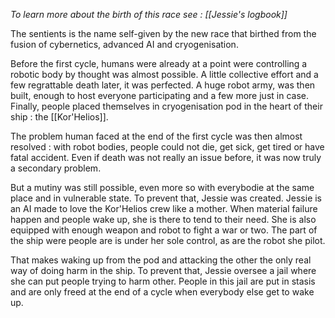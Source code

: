 *To learn more about the birth of this race see : [[Jessie's logbook]]*

The sentients is the name self-given by the new race that birthed from the fusion of cybernetics, advanced AI and cryogenisation.

 Before the first cycle, humans were already at a point were controlling a robotic body by thought was almost possible. A little collective effort and a few regrattable death later, it was perfected. A huge robot army, was then built, enough to host everyone participating and a few more just in case. Finally, people placed themselves in cryogenisation pod in the heart of their ship : the [[Kor'Helios]].

  The problem human faced at the end of the first cycle was then almost resolved : with robot bodies, people could not die, get sick, get tired or have fatal accident. Even if death was not really an issue before, it was now truly a secondary problem. 

But a mutiny was still possible, even more so with everybodie at the same place and in vulnerable state. To prevent that, Jessie was created. Jessie is an AI made to love the Kor'Helios crew like a mother. When material failure happen and people wake up, she is there to tend to their need. She is also equipped with enough weapon and robot to fight a war or two. The part of the ship were people are is under her sole control, as are the robot she pilot. 

That makes waking up from the pod and attacking the other the only real way of doing harm in the ship. To prevent that, Jessie oversee a jail where she can put people trying to harm other. People in this jail are put in stasis and are only freed at the end of a cycle when everybody else get to wake up.
